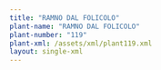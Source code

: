 ```yaml
---
title: "RAMNO DAL FOLICOLO"
plant-name: "RAMNO DAL FOLICOLO"
plant-number: "119"
plant-xml: /assets/xml/plant119.xml
layout: single-xml
---
```

